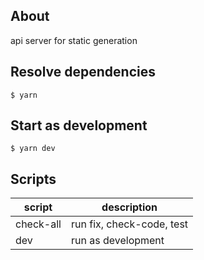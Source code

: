 ## About
api server for static generation

## Resolve dependencies
```shell
$ yarn
```

## Start as development
```shell
$ yarn dev
```

## Scripts
| script    | description               |
|-----------|---------------------------|
| check-all | run fix, check-code, test |
| dev       | run as development        |
